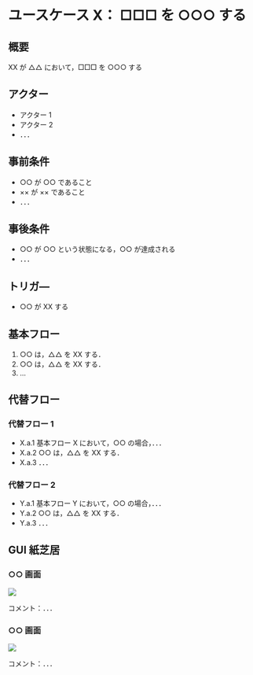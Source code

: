 # ユースケース X： □□□ を ○○○ する

## 概要

XX が △△ において，□□□ を ○○○ する

## アクター

- アクター 1
- アクター 2
- ．．．

## 事前条件

- ○○ が ○○ であること
- ×× が ×× であること
- ．．．

## 事後条件

- ○○ が ○○ という状態になる，○○ が達成される
- ．．．

## トリガ―

- ○○ が XX する

## 基本フロー

1. ○○ は，△△ を XX する．
2. ○○ は，△△ を XX する．
3. ...

## 代替フロー

### 代替フロー 1

- X.a.1 基本フロー X において，○○ の場合，．．．
- X.a.2 ○○ は，△△ を XX する．
- X.a.3 ．．．

### 代替フロー 2

- Y.a.1 基本フロー Y において，○○ の場合，．．．
- Y.a.2 ○○ は，△△ を XX する．
- Y.a.3 ．．．

## GUI 紙芝居

### ○○ 画面

<img src="gamen1.png">

コメント：．．．

### ○○ 画面

<img src="gamen2.png">

コメント：．．．
